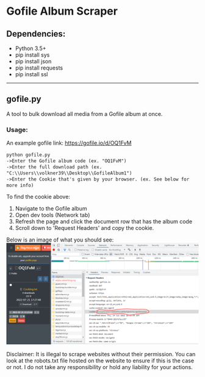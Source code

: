 
# Gofile Album Scraper

## Dependencies:
* Python 3.5+
* pip install sys
* pip install json
* pip install requests
* pip install ssl

---

## gofile.py

A tool to bulk download all media from a Gofile album at once.

### Usage:

An example gofile link: https://gofile.io/d/OQ1FvM

```
python gofile.py
->Enter the Gofile album code (ex. "OQ1FvM")
->Enter the full download path (ex. "C:\\Users\\volkner39\\Desktop\\GofileAlbum1")
->Enter the Cookie that's given by your browser. (ex. See below for more info)
```

To find the cookie above:
1. Navigate to the Gofile album
2. Open dev tools (Network tab)
3. Refresh the page and click the document row that has the album code
4. Scroll down to 'Request Headers' and copy the cookie.

Below is an image of what you should see:
![alt text](https://github.com/volkner39/gofile/blob/master/cookie.png?raw=true)


Disclaimer:
It is illegal to scrape websites without their permission. You can look at the robots.txt file hosted on the website to ensure if this is the case or not. I do not take any responsibility or hold any liability for your actions.